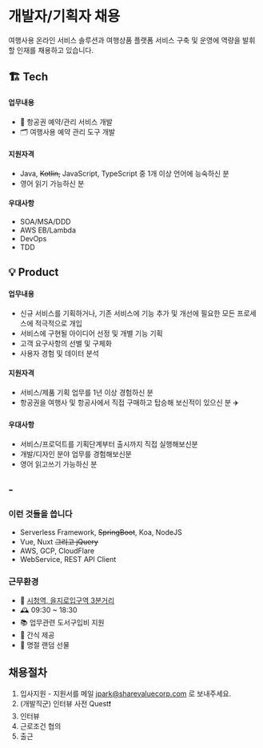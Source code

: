 # 개발자/기획자 채용 

여행사용 온라인 서비스 솔루션과 여행상품 플랫폼 서비스 구축 및 운영에 역량을 발휘할 인재를 채용하고 있습니다.



## 🏗 Tech 

#### 업무내용
- 💺 항공권 예약/관리 서비스 개발 
- 🗂 여행사용 예약 관리 도구 개발

#### 지원자격
- Java, ~~Kotlin,~~ JavaScript, TypeScript 중 1개 이상 언어에 능숙하신 분
- 영어 읽기 가능하신 분

#### 우대사항
- SOA/MSA/DDD
- AWS EB/Lambda
- DevOps
- TDD


## 💡 Product 

#### 업무내용
- 신규 서비스를 기획하거나, 기존 서비스에 기능 추가 및 개선에 필요한 모든 프로세스에 적극적으로 개입
- 서비스에 구현될 아이디어 선정 및 개별 기능 기획
- 고객 요구사항의 선별 및 구체화
- 사용자 경험 및 데이터 분석


#### 지원자격
- 서비스/제품 기획 업무를 1년 이상 경험하신 분
- 항공권을 여행사 및 항공사에서 직접 구매하고 탑승해 보신적이 있으신 분 ✈️

#### 우대사항
- 서비스/프로덕트를 기획단계부터 출시까지 직접 실행해보신분
- 개발/디자인 분야 업무를 경험해보신분
- 영어 읽고쓰기 가능하신 분



## -

### 이런 것들을 씁니다 
- Serverless Framework, ~~SpringBoot~~, Koa, NodeJS
- Vue, Nuxt ~~그리고 jQuery~~
- AWS, GCP, CloudFlare
- WebService, REST API Client


### 근무환경
- 🚉 [시청역, 을지로입구역 3분거리](http://naver.me/5Wa8GtMH)
- 🕰 09:30 ~ 18:30
- 📚 업무관련 도서구입비 지원
- 🥐 간식 제공
- 🐛 명절 랜덤 선물


## 채용절차

1. 입사지원 - 지원서를 메일 [jpark@sharevaluecorp.com](mailto:jpark@sharevaluecorp.com) 로 보내주세요. 
2. (개발직군) 인터뷰 사전 Quest❗️
3. 인터뷰
4. 근로조건 협의
5. 출근



